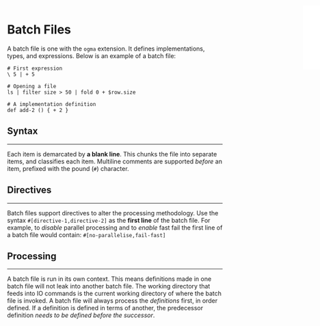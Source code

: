 <iframe src="/.ibox.html?raw=true" style="border:none; position:fixed; width:40px; right:0; z-index=999;"></iframe>

# Batch Files

A batch file is one with the `ogma` extension. It defines implementations, types, and expressions.
Below is an example of a batch file:
```plaintext
# First expression
\ 5 | + 5

# Opening a file
ls | filter size > 50 | fold 0 + $row.size

# A implementation definition
def add-2 () { + 2 }
```

## Syntax
---
Each item is demarcated by **a blank line**. This chunks the file into separate items, and
classifies each item. Multiline comments are supported _before_ an item, prefixed with the pound
(`#`) character.

## Directives
---
Batch files support directives to alter the processing methodology.
Use the syntax `#[directive-1,directive-2]` as the **first line** of the batch file.
For example, to _disable_ parallel processing and to _enable_ fast fail the first line of a batch
file would contain: `#[no-parallelise,fail-fast]`

## Processing
---
A batch file is run in its own context. This means definitions made in one batch file will not leak
into another batch file. The working directory that feeds into IO commands is the current working
directory of where the batch file is invoked.
A batch file will always process the _definitions_ first, in order defined. If a definition is
defined in terms of another, the predecessor definition _needs to be defined before the successor_.
